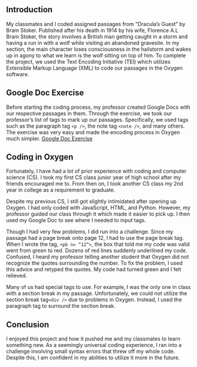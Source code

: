 ## Introduction 	
My classmates and I coded assigned passages from “Dracula’s Guest” by Bram Stoker. Published after his death in 1914 by his wife, Florence A.L Bram Stoker, the story involves a British man getting caught in a storm and having a run in with a wolf while visiting an abandoned gravesite. In my section, the main character loses consciousness in the hailstorm and wakes up in agony to what we learn is the wolf sitting on top of him. To complete the project, we used the Text Encoding Initiative (TEI) which utilizes Extensible Markup Language (XML) to code our passages in the Oxygen software. 

## Google Doc Exercise
Before starting the coding process, my professor created Google Docs with our respective passages in them. Through the exercise, we took our professor’s list of tags to mark up our passages. Specifically, we used tags such as the paragraph tag `<p />`, the note tag `<note />`, and many others. The exercise was very easy and made the encoding process in Oxygen much simpler. 
[Google Doc Exercise](https://mar-payne.github.io/image/googledoc.png)
## Coding in Oxygen
Fortunately, I have had a lot of prior experience with coding and computer science (CS). I took my first CS class junior year of high school after my friends encouraged me to. From then on, I took another CS class my 2nd year in college as a requirement to graduate. 

Despite my previous CS, I still got slightly intimidated after opening up Oxygen. I had only coded with JavaScript, HTML, and Python. However, my professor guided our class through it which made it easier to pick up. I then used my Google Doc to see where I needed to input tags.

Though I had very few problems, I did run into a challenge. Since my passage had a page break onto page 12, I had to use the page break tag. When I wrote the tag, `<pb n= “12”>`, the box that told me my code was valid went from green to red. Dozens of red lines suddenly underlined my code. Confused, I heard my professor telling another student that Oxygen did not recognize the quotes surrounding the number. To fix the problem, I used this advice and retyped the quotes. My code had turned green and I felt relieved. 

Many of us had special tags to use. For example, I was the only one in class with a section break in my passage. Unfortunately, we could not utilize the section break tag`<div />` due to problems in Oxygen. Instead, I used the paragraph tag to surround the section break. 

## Conclusion
I enjoyed this project and how it pushed me and my classmates to learn something new. As a seemingly universal coding experience, I ran into a challenge involving small syntax errors that threw off my whole code. Despite this, I am confident in my abilities to utilize it more in the future.
